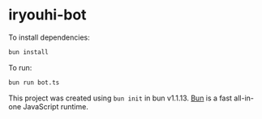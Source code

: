 # iryouhi-bot

To install dependencies:

```bash
bun install
```

To run:

```bash
bun run bot.ts
```

This project was created using `bun init` in bun v1.1.13. [Bun](https://bun.sh) is a fast all-in-one JavaScript runtime.
